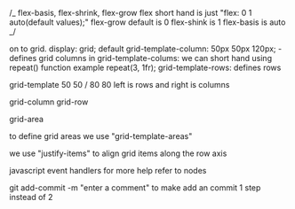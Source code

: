 /_ flex-basis, flex-shrink, flex-grow
flex short hand is just "flex: 0 1 auto(default values);"
flex-grow default is 0
flex-shink is 1
flex-basis is auto
_/

on to grid.
display: grid; default
grid-template-column: 50px 50px 120px; - defines grid columns
in grid-template-colums: we can short hand using repeat() function example repeat(3, 1fr);
grid-template-rows: defines rows

grid-template 50 50 / 80 80 left is rows and right is columns

grid-column
grid-row

grid-area

to define grid areas we use "grid-template-areas"

we use "justify-items" to align grid items along the row axis

javascript event handlers for more help refer to nodes

git add-commit -m "enter a comment" to make add an commit 1 step instead of 2

